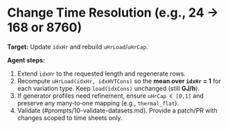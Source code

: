 # Change Time Resolution (e.g., 24 → 168 or 8760)

**Target:** Update `idxHr` and rebuild `uHrLoad`/`uHrCap`.

**Agent steps:**
1) Extend `idxHr` to the requested length and regenerate rows.
2) Recompute `uHrLoad(idxHr, idxHVTCons)` so the **mean over `idxHr` = 1** for each variation type. Keep `load(idxCons)` unchanged (still **GJ/h**).
3) If generator profiles need refinement, ensure `uHrCap ∈ [0,1]` and preserve any many‑to‑one mapping (e.g., `thermal_flat`).
4) Validate (#prompts/10-validate-datasets.md). Provide a patch/PR with changes scoped to time sheets only.